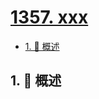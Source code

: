 # [1357. xxx](https://github.com/Tdahuyou/TNotes.leetcode/tree/main/notes/1357.%20xxx)

<!-- region:toc -->

- [1. 📝 概述](#1--概述)

<!-- endregion:toc -->

## 1. 📝 概述
